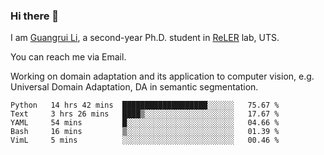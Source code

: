 ### Hi there 👋

<!--
**Solacex/Solacex** is a ✨ _special_ ✨ repository because its `README.md` (this file) appears on your GitHub profile.

Here are some ideas to get you started:

- 🔭 I’m currently working on ...
- 🌱 I’m currently learning ...
- 👯 I’m looking to collaborate on ...
- 🤔 I’m looking for help with ...
- 💬 Ask me about ...
- 📫 How to reach me: ...
- 😄 Pronouns: ...
- ⚡ Fun fact: ...
-->
I am [Guangrui Li](http://www.guangrui.li), a second-year Ph.D. student in [ReLER](http://www.reler.net) lab, UTS.

You can reach me via Email.

Working on domain adaptation and its application to computer vision, e.g. Universal Domain Adaptation, DA in semantic segmentation. 


<!--START_SECTION:waka-->
```text
Python   14 hrs 42 mins  ███████████████████░░░░░░   75.67 % 
Text     3 hrs 26 mins   ████▒░░░░░░░░░░░░░░░░░░░░   17.67 % 
YAML     54 mins         █░░░░░░░░░░░░░░░░░░░░░░░░   04.66 % 
Bash     16 mins         ▒░░░░░░░░░░░░░░░░░░░░░░░░   01.39 % 
VimL     5 mins          ░░░░░░░░░░░░░░░░░░░░░░░░░   00.46 % 
```
<!--END_SECTION:waka-->
